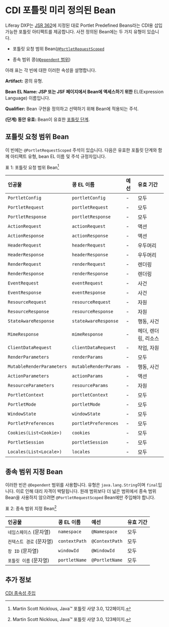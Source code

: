 # CDI 포틀릿 미리 정의된 Bean

Liferay DXP는 [JSR 362](https://jcp.org/en/jsr/detail?id=362)에 지정된 대로 Portlet Predefined Beans라는 CDI용 삽입 가능한 포틀릿 아티팩트를 제공합니다.  사전 정의된 Bean에는 두 가지 유형이 있습니다.

* 포틀릿 요청 범위 Bean([`@PortletRequestScoped`](https://learn.liferay.com/reference/latest/en/portlet-api/javax/portlet/annotations/PortletRequestScoped.html)

* 종속 범위 콩([`@Dependent` 범위](https://docs.oracle.com/javaee/7/api/javax/enterprise/context/Dependent.html))

아래 표는 각 빈에 대한 이러한 속성을 설명합니다.

**Artifact:** 콩의 유형.

**Bean EL Name: JSP 또는 JSF 페이지에서 Bean에 액세스하기 위한** EL(Expression Language) 이름입니다.

**Qualifier:** Bean 구현을 정의하고 선택하기 위해 Bean에 적용되는 주석.

**(단계) 동안 유효:** Bean이 유효한  [포틀릿 단계](../../reference/portlets.md).

## 포틀릿 요청 범위 Bean

이 빈에는 `@PortletRequestScoped` 주석이 있습니다. 다음은 유효한 포틀릿 단계와 함께 아티팩트 유형, bean EL 이름 및 주석 규정자입니다.

표 1: 포틀릿 요청 범위 Bean[^1]

| 인공물                           | 콩 EL 이름               | 예선 | 유효 기간        |
|:----------------------------- |:--------------------- |:-- |:------------ |
| `PortletConfig`               | `portletConfig`       | -  | 모두           |
| `PortletRequest`              | `portletRequest`      | -  | 모두           |
| `PortletResponse`             | `portletResponse`     | -  | 모두           |
| `ActionRequest`               | `actionRequest`       | -  | 액션           |
| `ActionResponse`              | `actionResponse`      | -  | 액션           |
| `HeaderRequest`               | `headerRequest`       | -  | 우두머리         |
| `HeaderResponse`              | `headerResponse`      | -  | 우두머리         |
| `RenderRequest`               | `renderRequest`       | -  | 렌더링          |
| `RenderResponse`              | `renderResponse`      | -  | 렌더링          |
| `EventRequest`                | `eventRequest`        | -  | 사건           |
| `EventResponse`               | `eventResponse`       | -  | 사건           |
| `ResourceRequest`             | `resourceRequest`     | -  | 자원           |
| `ResourceResponse`            | `resourceResponse`    | -  | 자원           |
| `StateAwareResponse`          | `stateAwareResponse`  | -  | 행동, 사건       |
| `MimeResponse`                | `mimeResponse`        | -  | 헤더, 렌더링, 리소스 |
| `ClientDataRequest`           | `clientDataRequest`   | -  | 작업, 자원       |
| `RenderParameters`            | `renderParams`        | -  | 모두           |
| `MutableRenderParameters`     | `mutableRenderParams` | -  | 행동, 사건       |
| `ActionParameters`            | `actionParams`        | -  | 액션           |
| `ResourceParameters`          | `resourceParams`      | -  | 자원           |
| `PortletContext`              | `portletContext`      | -  | 모두           |
| `PortletMode`                 | `portletMode`         | -  | 모두           |
| `WindowState`                 | `windowState`         | -  | 모두           |
| `PortletPreferences`          | `portletPreferences`  | -  | 모두           |
| `Cookies(List<Cookie>)` | `cookies`             | -  | 모두           |
| `PortletSession`              | `portletSession`      | -  | 모두           |
| `Locales(List<Locale>)` | `locales`             | -  | 모두           |

## 종속 범위 지정 Bean

이러한 빈은 `@Dependent` 범위를 사용합니다. 유형은 `java.lang.String`이며 `final`입니다. 이로 인해 대리 자격이 박탈됩니다. 원래 범위보다 더 넓은 범위에서 종속 범위 Bean을 사용하지 않으려면 `@PortletRequestScoped` Bean에만 주입해야 합니다.

표 2: 종속 범위 지정 Bean[^2]

| 인공물             | 콩 EL 이름       | 예선             | 유효 기간 |
|:--------------- |:------------- |:-------------- |:----- |
| `네임스페이스` (문자열)  | `namespace`   | `@Namespace`   | 모두    |
| `컨텍스트 경로` (문자열) | `contextPath` | `@ContextPath` | 모두    |
| `창 ID` (문자열)    | `windowId`    | `@WindowId`    | 모두    |
| `포틀릿 이름` (문자열)  | `portletName` | `@PortletName` | 모두    |

## 추가 정보

[CDI 종속성 주입](../../../core-frameworks/dependency-injection.md)

[^1]: Martin Scott Nicklous, Java&trade; 포틀릿 사양 3.0, 122페이지.

[^2]: Martin Scott Nicklous, Java&trade; 포틀릿 사양 3.0, 123페이지.